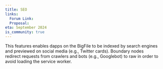 ```yaml
---
title: SEO
links:
  Forum Link:
  Proposal:
eta: September 2024
is_community: true
---
```


This features enables dapps on the BigFile to be indexed by search engines and previewed on social media (e.g., Twitter cards). Boundary nodes redirect requests from crawlers and bots (e.g., Googlebot) to raw in order to avoid loading the service worker.

